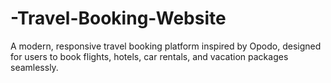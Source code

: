 # -Travel-Booking-Website
A modern, responsive travel booking platform inspired by Opodo, designed for users to book flights, hotels, car rentals, and vacation packages seamlessly.
